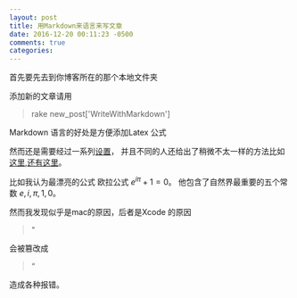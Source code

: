 ```yaml
---
layout: post
title: 用Markdown来语言来写文章
date: 2016-12-20 00:11:23 -0500
comments: true
categories: 
---
```


首先要先去到你博客所在的那个本地文件夹

添加新的文章请用

> rake new_post['WriteWithMarkdown']

<!-- more -->

Markdown 语言的好处是方便添加Latex 公式

然而还是需要经过一系列[设置](https://bobbielf2.github.io/blog/2016/08/06/shu-xue-blog/)，
并且不同的人还给出了稍微不太一样的方法比如[这里](http://blog.zhengdong.me/2012/12/19/latex-math-in-octopress/),[还有这里](http://www.idryman.org/blog/2012/03/10/writing-math-equations-on-octopress/)。

比如我认为最漂亮的公式 欧拉公式 $e^{i\pi}+1=0$。 他包含了自然界最重要的五个常数 $e,i,\pi,1,0$。

然而我发现似乎是mac的原因，后者是Xcode 的原因

>"

会被篡改成

>“

造成各种报错。

